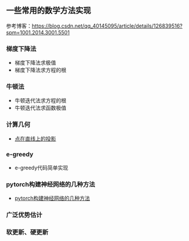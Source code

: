 ## 一些常用的数学方法实现
参考博客：<https://blog.csdn.net/qq_40145095/article/details/126839516?spm=1001.2014.3001.5501>

### 梯度下降法

- 梯度下降法求极值
- 梯度下降法求方程的根

### 牛顿法

- 牛顿迭代法求方程的根
- 牛顿迭代法求函数极值

### 计算几何

- [点在直线上的投影](https://blog.csdn.net/qq_45735851/article/details/114453558)


### e-greedy
- e-greedy代码简单实现


### pytorch构建神经网络的几种方法

- [pytorch构建神经网络的几种方法](https://github.com/CHH3213/Note-Ubuntu_CHH3213/issues/74)

### 广泛优势估计


### 软更新、硬更新